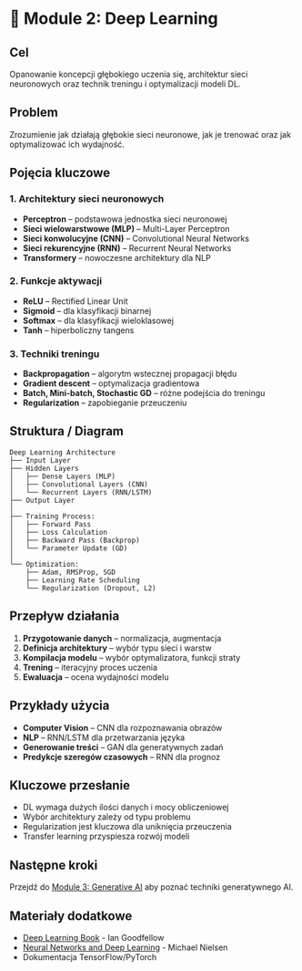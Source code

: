 # 🧠 Module 2: Deep Learning

## Cel

Opanowanie koncepcji głębokiego uczenia się, architektur sieci neuronowych oraz technik treningu i optymalizacji modeli DL.

## Problem

Zrozumienie jak działają głębokie sieci neuronowe, jak je trenować oraz jak optymalizować ich wydajność.

## Pojęcia kluczowe

### 1. Architektury sieci neuronowych

* **Perceptron** – podstawowa jednostka sieci neuronowej
* **Sieci wielowarstwowe (MLP)** – Multi-Layer Perceptron
* **Sieci konwolucyjne (CNN)** – Convolutional Neural Networks
* **Sieci rekurencyjne (RNN)** – Recurrent Neural Networks
* **Transformery** – nowoczesne architektury dla NLP

### 2. Funkcje aktywacji

* **ReLU** – Rectified Linear Unit
* **Sigmoid** – dla klasyfikacji binarnej
* **Softmax** – dla klasyfikacji wieloklasowej
* **Tanh** – hiperboliczny tangens

### 3. Techniki treningu

* **Backpropagation** – algorytm wstecznej propagacji błędu
* **Gradient descent** – optymalizacja gradientowa
* **Batch, Mini-batch, Stochastic GD** – różne podejścia do treningu
* **Regularization** – zapobieganie przeuczeniu

## Struktura / Diagram

```
Deep Learning Architecture
├── Input Layer
├── Hidden Layers
│   ├── Dense Layers (MLP)
│   ├── Convolutional Layers (CNN)
│   └── Recurrent Layers (RNN/LSTM)
├── Output Layer
│
├── Training Process:
│   ├── Forward Pass
│   ├── Loss Calculation
│   ├── Backward Pass (Backprop)
│   └── Parameter Update (GD)
│
└── Optimization:
    ├── Adam, RMSProp, SGD
    ├── Learning Rate Scheduling
    └── Regularization (Dropout, L2)
```

## Przepływ działania

1. **Przygotowanie danych** – normalizacja, augmentacja
2. **Definicja architektury** – wybór typu sieci i warstw
3. **Kompilacja modelu** – wybór optymalizatora, funkcji straty
4. **Trening** – iteracyjny proces uczenia
5. **Ewaluacja** – ocena wydajności modelu

## Przykłady użycia

* **Computer Vision** – CNN dla rozpoznawania obrazów
* **NLP** – RNN/LSTM dla przetwarzania języka
* **Generowanie treści** – GAN dla generatywnych zadań
* **Predykcje szeregów czasowych** – RNN dla prognoz

## Kluczowe przesłanie

* DL wymaga dużych ilości danych i mocy obliczeniowej
* Wybór architektury zależy od typu problemu
* Regularization jest kluczowa dla uniknięcia przeuczenia
* Transfer learning przyspiesza rozwój modeli

## Następne kroki

Przejdź do [Module 3: Generative AI](../module-03-generative-ai/) aby poznać techniki generatywnego AI.

## Materiały dodatkowe

- [Deep Learning Book](https://www.deeplearningbook.org/) - Ian Goodfellow
- [Neural Networks and Deep Learning](http://neuralnetworksanddeeplearning.com/) - Michael Nielsen
- Dokumentacja TensorFlow/PyTorch
